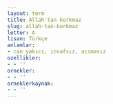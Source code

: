 ```yaml
---
layout: term
title: Allah'tan korkmaz
slug: allah-tan-korkmaz
letter: A
lisan: Türkçe
anlamlar:
- can yakıcı, insafsız, acımasız
ozellikler:
- - ''
ornekler:
- - ''
orneklerkaynak:
- - ''
---
```

